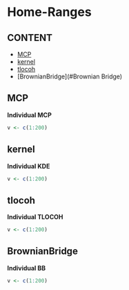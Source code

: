 # Home-Ranges


## CONTENT 
 
* [MCP](#MCP)
* [kernel](#kernel)
* [tlocoh](#tlocoh)
* [BrownianBridge](#Brownian Bridge)

## MCP

**Individual MCP**  
```R
v <- c(1:200) 
```

## kernel

**Individual KDE**  
```R
v <- c(1:200) 
```

## tlocoh

**Individual TLOCOH**  
```R
v <- c(1:200) 
```

## BrownianBridge 

**Individual BB**  
```R
v <- c(1:200) 
```
